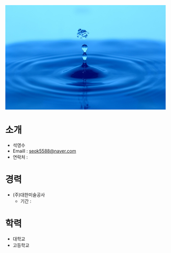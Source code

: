![Image of Yaktocat](https://github.com/seok5588/smartfactory/blob/master/test.jpg?raw=true)
# 소개
* 석영수
* Emaill : seok5588@naver.com
* 연락처 : 
# 경력
* (주)대한미술공사
  - 기간 : 
# 학력
* 대학교
* 고등학교


